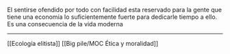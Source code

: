 El sentirse ofendido por todo con facilidad esta reservado para la gente que tiene una economía lo suficientemente fuerte para dedicarle tiempo a ello. Es una consecuencia de la vida moderna

---
[[Ecología elitista]] [[Big pile/MOC Ética y moralidad]]